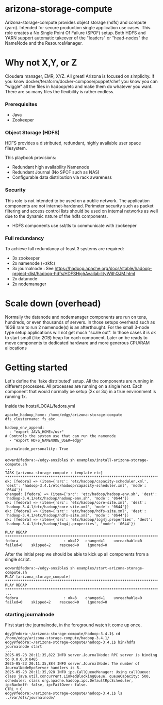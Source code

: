 # arizona-storage-compute

Arizona-storage-compute provides object storage (hdfs) and compute (yarn). Intended
for secure production single application use cases. This role creates a No Single Point Of Failure
(SPOF) setup. Both HDFS and YARN support automatic takeover of the "leaders" or "head-nodes" 
the NameNode and the ResourceManager. 


# Why not X,Y, or Z
Cloudera manager, EMR, XYZ. All great! Arizona is focused on simplicity. If you know
docker/teraform/docker-compose/puppet/chef you know you can "wiggle" all the files in 
hadoop/etc and make them do whatever you want. There are so many files
the flexibility is rather endless.


### Prerequisites

- Java
- Zookeeper

### Object Storage (HDFS)

HDFS provides a distributed, redundant, highly available user space filesystem.

This playbook provisions:
- Redundant high availability Namenode
- Redundant Journal (No SPOF such as NAS)
- Configurable data distribution via rack awareness

### Security

This role is not intended to be used on a public network. The application 
components are not internet-hardened. Perimeter security such as
packet filtering and access control lists should be used
on internal networks as well due to the dynamic nature 
of the hdfs components.

- HDFS components use ssl/tls to communicate with zookeeper

### Full redundancy 
To achieve full redundancy at-least 3 systems are required:

- 3x zookeeper
- 2x namenode (+zkfc)
- 3x journalnode : See https://hadoop.apache.org/docs/stable/hadoop-project-dist/hadoop-hdfs/HDFSHighAvailabilityWithQJM.html
- 2x datanode
- 2x nodemanager

# Scale down (overhead)
Normally the datanode and nodemanager components are run on tens, 
hundreds, or even thousands of servers. In those setups overhead such as 16GB ram to run
2 namenode(s) is an afterthought. For the small 3-node type setup applications will not get much "scale out".
In those cases it is ok to start small (like 2GB) heap for each component. Later on be ready to move components to 
dedicated hardware and more generous CPU/RAM allocations 


# Getting started

Let's define the 'fake distributed' setup. All the components are running in different processes. All processes are 
running on a single host. Each component that would normally be setup (2x or 3x) in a true environment is running 1x.

Inside the hosts/LOCAL/fedora.yml

```
apache_hadoop_home: /home/edgy/arizona-storage-compute
dfs_clustername: fs_abc

hadoop_env_append:
  - "export JAVA_HOME=/usr"
# Controls the system use that can run the namenode
  - "export HDFS_NAMENODE_USER=edgy"

journalnode_personality: True
```

### 
```
edward@fedora:~/edgy-ansible$ sh examples/install-arizona-storage-compute.sh
...
TASK [arizona-storage-compute : template etc] ***************************************************************************************************************************
ok: [fedora] => (item={'src': 'etc/hadoop/capacity-scheduler.xml', 'dest': 'hadoop-3.4.1/etc/hadoop/capacity-scheduler.xml', 'mode': '0644'})
changed: [fedora] => (item={'src': 'etc/hadoop/hadoop-env.sh', 'dest': 'hadoop-3.4.1/etc/hadoop/hadoop-env.sh', 'mode': '0644'})
ok: [fedora] => (item={'src': 'etc/hadoop/core-site.xml', 'dest': 'hadoop-3.4.1/etc/hadoop/core-site.xml', 'mode': '0644'})
ok: [fedora] => (item={'src': 'etc/hadoop/hdfs-site.xml', 'dest': 'hadoop-3.4.1/etc/hadoop/hdfs-site.xml', 'mode': '0644'})
ok: [fedora] => (item={'src': 'etc/hadoop/log4j.properties', 'dest': 'hadoop-3.4.1/etc/hadoop/log4j.properties', 'mode': '0644'})

PLAY RECAP **************************************************************************************************************************************************************
fedora                     : ok=12   changed=1    unreachable=0    failed=0    skipped=2    rescued=0    ignored=0
```

After the initial prep we should be able to kick up all components from a single script.
```declarative
edward@fedora:~/edgy-ansible$ sh examples/start-arizona-storage-compute.sh
PLAY [arizona_storage_compute] ******************************************************************************************************************************************
PLAY RECAP **************************************************************************************************************************************************************
...
fedora                     : ok=3    changed=1    unreachable=0    failed=0    skipped=2    rescued=0    ignored=0  

```



### starting journalnode

First start the journalnode, in the foreground watch it come up once.


```
dgy@fedora:~/arizona-storage-compute/hadoop-3.4.1$ cd /home/edgy/arizona-storage-compute/hadoop-3.4.1/
edgy@fedora:~/arizona-storage-compute/hadoop-3.4.1$ bin/hdfs journalnode start
...
2025-05-23 20:11:35,822 INFO server.JournalNode: RPC server is binding to 0.0.0.0:8485
2025-05-23 20:11:35,884 INFO server.JournalNode: The number of JournalNodeRpcServer handlers is 5.
2025-05-23 20:11:35,928 INFO ipc.CallQueueManager: Using callQueue: class java.util.concurrent.LinkedBlockingQueue, queueCapacity: 500, scheduler: class org.apache.hadoop.ipc.DefaultRpcScheduler, ipcBackoff: false, ipcFailOver: false.
CTRL + C
edgy@fedora:~/arizona-storage-compute/hadoop-3.4.1$ ls ../var/dfs/journalnode/
```








